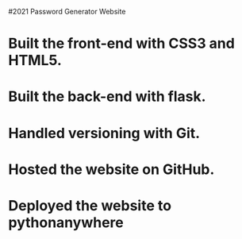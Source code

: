 #2021			Password Generator Website
#	Built the front-end with CSS3 and HTML5.
#	Built the back-end with flask.
#	Handled versioning with Git.
#	Hosted the website on GitHub.
#	Deployed the website to pythonanywhere
